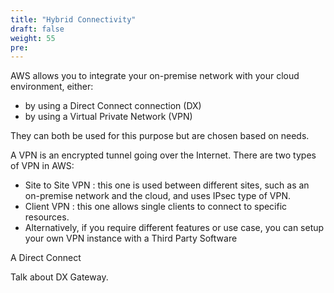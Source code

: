 ```yaml
---
title: "Hybrid Connectivity"
draft: false
weight: 55
pre: 
---
```



AWS allows you to integrate your on-premise network with your cloud environment, either:
- by using a Direct Connect connection (DX)
- by using a Virtual Private Network (VPN)

They can both be used for this purpose but are chosen based on needs.

A VPN is an encrypted tunnel going over the Internet. There are two types of VPN in AWS:
- Site to Site VPN : this one is used between different sites, such as an on-premise network and the cloud, and uses IPsec type of VPN.
- Client VPN : this one allows single clients to connect to specific resources.
- Alternatively, if you require different features or use case, you can setup your own VPN instance with a Third Party Software

A Direct Connect



Talk about DX Gateway.











